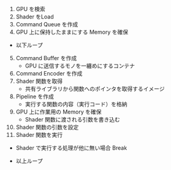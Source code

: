 1. GPU を検索
2. Shader をLoad
3. Command Queue を作成
4. GPU 上に保持したままにする Memory を確保
* 以下ループ
5. Command Buffer を作成
    - GPU に送信するモノを一纏めにするコンテナ
6. Command Encoder を作成
7. Shader 関数を取得
    - 共有ライブラリから関数へのポインタを取得するイメージ
8. Pipeline を作成
    - 実行する関数の内容（実行コード）を格納
9. GPU 上に作業用の Memory を確保
    - Shader 関数に渡される引数を書き込む
10. Shader 関数の引数を設定
11. Shader 関数を実行
- Shader で実行する処理が他に無い場合 Break
* 以上ループ

